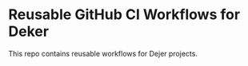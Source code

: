 # Reusable GitHub CI Workflows for Deker

This repo contains reusable workflows for Dejer projects.
